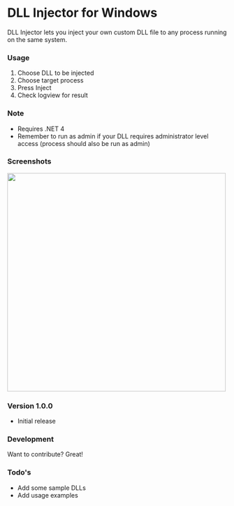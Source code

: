 # DLL Injector for Windows

DLL Injector lets you inject your own custom DLL file to any process running on the same system.


### Usage
1. Choose DLL to be injected
2. Choose target process
3. Press Inject
4. Check logview for result


### Note
  - Requires .NET 4
  - Remember to run as admin if your DLL requires administrator level access (process should also be run as admin)
  
### Screenshots

<img height="500" src="http://legitsoft.org/dll/injector.png" />

### Version 1.0.0
- Initial release

### Development

Want to contribute? Great!


### Todo's

 - Add some sample DLLs
 - Add usage examples
